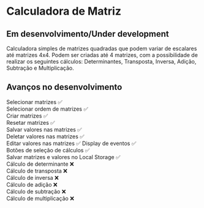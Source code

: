 # Calculadora de Matriz
## Em desenvolvimento/Under development

Calculadora simples de matrizes quadradas que podem variar de escalares até matrizes 4x4.
Podem ser criadas até 4 matrizes, com a possibilidade de realizar os seguintes cálculos:
Determinantes, Transposta, Inversa, Adição, Subtração e Multiplicação.

## Avanços no desenvolvimento

Selecionar matrizes ✅ <br/>
Selecionar ordem de matrizes ✅ <br/>
Criar matrizes ✅ <br/>
Resetar matrizes ✅ <br/>
Salvar valores nas matrizes ✅ <br/>
Deletar valores nas matrizes ✅ <br/>
Editar valores nas matrizes ✅
Display de eventos ✅ <br/>
Botões de seleção de cálculos ✅ <br/>
Salvar matrizes e valores no Local Storage ✅ <br/>
Cálculo de determinante ❌ <br/>
Cálculo de transposta ❌ <br/>
Cálculo de inversa ❌ <br/>
Cálculo de adição ❌ <br/>
Cálculo de subtração ❌ <br/>
Cálculo de multiplicação ❌ <br/>


